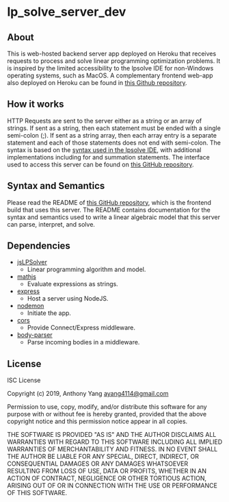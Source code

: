 # lp_solve_server_dev

## About
This is web-hosted backend server app deployed on Heroku that receives requests to process and solve linear programming optimization problems. It is inspired by the limited accessibility to the lpsolve IDE for non-Windows operating systems, such as MacOS. A complementary frontend web-app also deployed on Heroku can be found in [this Github repository](https://github.com/ayang4114/lp_solve_online_dev).

## How it works
HTTP Requests are sent to the server either as a string or an array of strings. If sent as a string, then each statement must be ended with a single semi-colon (;). If sent as a string array, then each array entry is a separate statement and each of those statements does not end with semi-colon. The syntax is based on the [syntax used in the lpsolve IDE](http://lpsolve.sourceforge.net/5.5/), with additional implementations including for and summation statements. The interface used to access this server can be found on [this GitHub repository](https://github.com/ayang4114/lp_solve_online_dev).

## Syntax and Semantics
Please read the README of [this GitHub repository](https://github.com/ayang4114/lp_solve_online_dev), which is the frontend build that uses this server. The README contains documentation for the syntax and semantics used to write a linear algebraic model that this server can parse, interpret, and solve.

## Dependencies
- [jsLPSolver](https://github.com/JWally/jsLPSolver)
  - Linear programming algorithm and model.
- [mathjs](https://github.com/josdejong/mathjs)
  - Evaluate expressions as strings.
- [express](https://github.com/expressjs/express)
  - Host a server using NodeJS.
- [nodemon](https://github.com/remy/nodemon)
  - Initiate the app.
- [cors](https://github.com/expressjs/cors)
  - Provide Connect/Express middleware.
- [body-parser](https://github.com/expressjs/body-parser)
  - Parse incoming bodies in a middleware.

## License
ISC License

Copyright (c) 2019, Anthony Yang [ayang4114@gmail.com](ayang4114@gmail.com)

Permission to use, copy, modify, and/or distribute this software for any
purpose with or without fee is hereby granted, provided that the above
copyright notice and this permission notice appear in all copies.

THE SOFTWARE IS PROVIDED "AS IS" AND THE AUTHOR DISCLAIMS ALL WARRANTIES
WITH REGARD TO THIS SOFTWARE INCLUDING ALL IMPLIED WARRANTIES OF
MERCHANTABILITY AND FITNESS. IN NO EVENT SHALL THE AUTHOR BE LIABLE FOR
ANY SPECIAL, DIRECT, INDIRECT, OR CONSEQUENTIAL DAMAGES OR ANY DAMAGES
WHATSOEVER RESULTING FROM LOSS OF USE, DATA OR PROFITS, WHETHER IN AN
ACTION OF CONTRACT, NEGLIGENCE OR OTHER TORTIOUS ACTION, ARISING OUT OF
OR IN CONNECTION WITH THE USE OR PERFORMANCE OF THIS SOFTWARE.
